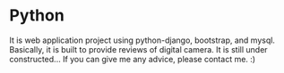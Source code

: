 # Python
It is web application project using python-django, bootstrap, and mysql.
Basically, it is built to provide reviews of digital camera. 
It is still under constructed...
If you can give me any advice, please contact me. :)
